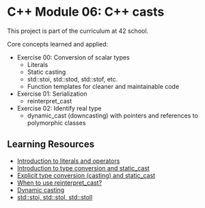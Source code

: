 # C++ Module 06: C++ casts

This project is part of the curriculum at 42 school.

Core concepts learned and applied:

- Exercise 00: Conversion of scalar types
  - Literals
  - Static casting
  - std::stoi, std::stod, std::stof, etc.
  - Function templates for cleaner and maintainable code
- Exercise 01: Serialization
  - reinterpret_cast
- Exercise 02: Identify real type
  - dynamic_cast (downcasting) with pointers and references to polymorphic classes

## Learning Resources

- [Introduction to literals and operators](https://www.learncpp.com/cpp-tutorial/introduction-to-literals-and-operators/)
- [Introduction to type conversion and static_cast](https://www.learncpp.com/cpp-tutorial/introduction-to-type-conversion-and-static_cast/)
- [Explicit type conversion (casting) and static_cast](https://www.learncpp.com/cpp-tutorial/explicit-type-conversion-casting-and-static-cast/)
- [When to use reinterpret_cast?](https://stackoverflow.com/questions/573294/when-to-use-reinterpret-cast)
- [Dynamic casting](https://www.learncpp.com/cpp-tutorial/dynamic-casting/)
- [std::stoi, std::stol, std::stoll](https://en.cppreference.com/w/cpp/string/basic_string/stol)